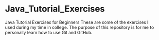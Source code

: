 # Java_Tutorial_Exercises
Java Tutorial Exercises for Beginners
These are some of the exercises I used during my time in college. The purpose of this repository is for me to personally
learn how to use Git and GitHub.
